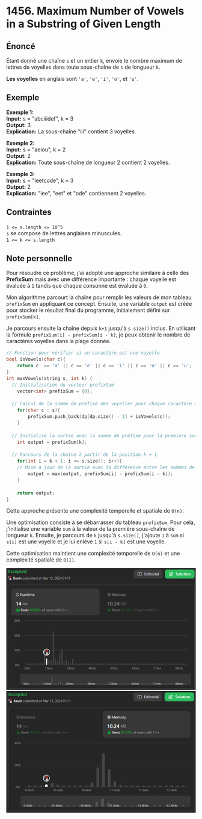 # 1456. Maximum Number of Vowels in a Substring of Given Length

## Énoncé

Étant donné une chaîne `s` et un entier `k`, envoie le nombre maximum de lettres de voyelles dans toute sous-chaîne de `s` de longueur `k`.

**Les voyelles** en anglais sont `'a'`, `'e'`, `'i'`, `'o'`, et `'u'`.

## Exemple

**Exemple 1:**  
**Input:** s = "abciiidef", k = 3  
**Output:** 3  
**Explication:** La sous-chaîne "iii" contient 3 voyelles.

**Exemple 2:**  
**Input:** s = "aeiou", k = 2  
**Output:** 2  
**Explication:** Toute sous-chaîne de longueur 2 contient 2 voyelles.

**Exemple 3:**  
**Input:** s = "leetcode", k = 3  
**Output:** 2  
**Explication:** "lee", "eet" et "ode" contiennent 2 voyelles.

## Contraintes

`1 <= s.length <= 10^5`  
`s` se compose de lettres anglaises minuscules.  
`1 <= k <= s.length`

## Note personnelle

Pour résoudre ce problème, j'ai adopté une approche similaire à celle des **PrefixSum** mais avec une différence importante : chaque voyelle est évaluée à `1` tandis que chaque consonne est évaluée à `0`.

Mon algorithme parcourt la chaîne pour remplir les valeurs de mon tableau `prefixSum` en appliquant ce concept. Ensuite, une variable `output` est créée pour stocker le résultat final du programme, initialement défini sur `prefixSum[k]`.

Je parcours ensuite la chaîne depuis `k+1` jusqu'à `s.size()` inclus. En utilisant la formule `prefixSum[i] - prefixSum[i - k]`, je peux obtenir le nombre de caractères voyelles dans la plage donnée.

```cpp
// Fonction pour vérifier si un caractère est une voyelle
bool isVowels(char c){
	return c  == 'a' || c == 'e' || c == 'i' || c == 'o' || c == 'u';
}
int maxVowels(string s, int k) {
  // Initialisation du vecteur prefixSum
	vector<int> prefixSum = {0};

  // Calcul de la somme de préfixe des voyelles pour chaque caractère de la chaîne
	for(char c : s){
		prefixSum.push_back(dp[dp.size() - 1] + isVowels(c));
	}

  // Initialise la sortie avec la somme de préfixe pour la première sous-chaîne de longueur k
	int output = prefixSum[k];

  // Parcours de la chaîne à partir de la position k + 1
	for(int i = k + 1; i <= s.size(); i++){
    // Mise à jour de la sortie avec la différence entre les sommes de préfixe actuelle et précédente
		output = max(output, prefixSum[i] - prefixSum[i - k]);
	}

	return output;
}
```

Cette approche présente une complexité temporelle et spatiale de `O(n)`.

Une optimisation consiste à se débarrasser du tableau `prefixSum`. Pour cela, j'initialise une variable `sum` à la valeur de la première sous-chaîne de longueur `k`. Ensuite, je parcours de `k` jusqu'à `s.size()`, j'ajoute `1` à `sum` si `s[i]` est une voyelle et je lui enlève `1` si `s[i - k]` est une voyelle.

Cette optimisation maintient une complexité temporelle de `O(n)` et une complexité spatiale de `O(1)`.

<img src="./imgs/runtime.png"/>
<img src="./imgs/memory.png"/>
